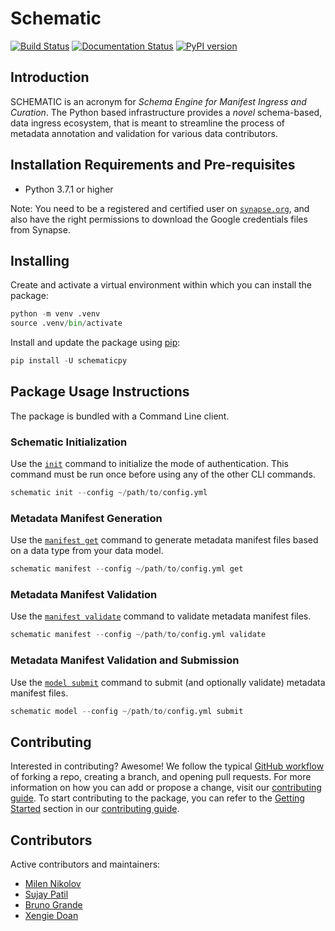 # Schematic
[![Build Status](https://img.shields.io/endpoint.svg?url=https%3A%2F%2Factions-badge.atrox.dev%2FSage-Bionetworks%2Fschematic%2Fbadge%3Fref%3Ddevelop&style=flat)](https://actions-badge.atrox.dev/Sage-Bionetworks/schematic/goto?ref=develop) [![Documentation Status](https://readthedocs.org/projects/sage-schematic/badge/?version=develop)](https://sage-schematic.readthedocs.io/en/develop/?badge=develop) [![PyPI version](https://badge.fury.io/py/schematicpy.svg)](https://badge.fury.io/py/schematicpy)

## Introduction

SCHEMATIC is an acronym for _Schema Engine for Manifest Ingress and Curation_. The Python based infrastructure provides a _novel_ schema-based, data ingress ecosystem, that is meant to streamline the process of metadata annotation and validation for various data contributors.

## Installation Requirements and Pre-requisites

* Python 3.7.1 or higher

Note: You need to be a registered and certified user on [`synapse.org`](https://www.synapse.org/), and also have the right permissions to download the Google credentials files from Synapse.

## Installing

Create and activate a virtual environment within which you can install the package:

```python
python -m venv .venv
source .venv/bin/activate
```

Install and update the package using [pip](https://pip.pypa.io/en/stable/quickstart/):

```python
pip install -U schematicpy
```

## Package Usage Instructions

The package is bundled with a Command Line client.

### Schematic Initialization

Use the [`init`](https://sage-schematic.readthedocs.io/en/develop/cli_reference.html#schematic-init) command to initialize the mode of authentication. This command must be run once before using any of the other CLI commands.

```python
schematic init --config ~/path/to/config.yml
```

### Metadata Manifest Generation

Use the [`manifest get`](https://sage-schematic.readthedocs.io/en/develop/cli_reference.html#schematic-manifest-get) command to generate metadata manifest files based on a data type from your data model.

```python
schematic manifest --config ~/path/to/config.yml get
```

### Metadata Manifest Validation

Use the [`manifest validate`](https://sage-schematic.readthedocs.io/en/develop/cli_reference.html#schematic-model-validate) command to validate metadata manifest files.

```python
schematic manifest --config ~/path/to/config.yml validate
```

### Metadata Manifest Validation and Submission

Use the [`model submit`](https://sage-schematic.readthedocs.io/en/develop/cli_reference.html#schematic-model-submit) command to submit (and optionally validate) metadata manifest files.

```python
schematic model --config ~/path/to/config.yml submit
```

## Contributing

Interested in contributing? Awesome! We follow the typical [GitHub workflow](https://guides.github.com/introduction/flow/) of forking a repo, creating a branch, and opening pull requests. For more information on how you can add or propose a change, visit our [contributing guide](CONTRIBUTION.md). To start contributing to the package, you can refer to the [Getting Started](CONTRIBUTION.md#getting-started) section in our [contributing guide](CONTRIBUTION.md).

## Contributors

Active contributors and maintainers:

- [Milen Nikolov](https://github.com/milen-sage)
- [Sujay Patil](https://github.com/sujaypatil96)
- [Bruno Grande](https://github.com/BrunoGrandePhD)
- [Xengie Doan](https://github.com/xdoan)
